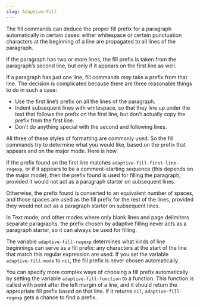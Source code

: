 ```yaml
---
slug: Adaptive-Fill
---
```


The fill commands can deduce the proper fill prefix for a paragraph automatically in certain cases: either whitespace or certain punctuation characters at the beginning of a line are propagated to all lines of the paragraph.

If the paragraph has two or more lines, the fill prefix is taken from the paragraph’s second line, but only if it appears on the first line as well.

If a paragraph has just one line, fill commands *may* take a prefix from that line. The decision is complicated because there are three reasonable things to do in such a case:

*   Use the first line’s prefix on all the lines of the paragraph.
*   Indent subsequent lines with whitespace, so that they line up under the text that follows the prefix on the first line, but don’t actually copy the prefix from the first line.
*   Don’t do anything special with the second and following lines.

All three of these styles of formatting are commonly used. So the fill commands try to determine what you would like, based on the prefix that appears and on the major mode. Here is how.

If the prefix found on the first line matches `adaptive-fill-first-line-regexp`, or if it appears to be a comment-starting sequence (this depends on the major mode), then the prefix found is used for filling the paragraph, provided it would not act as a paragraph starter on subsequent lines.

Otherwise, the prefix found is converted to an equivalent number of spaces, and those spaces are used as the fill prefix for the rest of the lines, provided they would not act as a paragraph starter on subsequent lines.

In Text mode, and other modes where only blank lines and page delimiters separate paragraphs, the prefix chosen by adaptive filling never acts as a paragraph starter, so it can always be used for filling.

The variable `adaptive-fill-regexp` determines what kinds of line beginnings can serve as a fill prefix: any characters at the start of the line that match this regular expression are used. If you set the variable `adaptive-fill-mode` to `nil`, the fill prefix is never chosen automatically.

You can specify more complex ways of choosing a fill prefix automatically by setting the variable `adaptive-fill-function` to a function. This function is called with point after the left margin of a line, and it should return the appropriate fill prefix based on that line. If it returns `nil`, `adaptive-fill-regexp` gets a chance to find a prefix.
